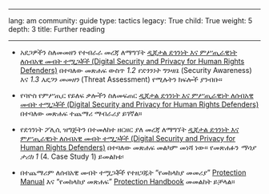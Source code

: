 

---

lang: am
community: guide
type: tactics
legacy: True
child: True
weight: 5
depth: 3
title: Further reading

---

- አደጋዎችን ስለመመዘን የተብራራ መረጃ ለማግኘት [ዲጂታል ደኅንነት እና ምሥጢራዊነት ለሰብአዊ መብት ተሟጋቾች (Digital Security and Privacy for Human Rights Defenders)](http://www.frontlinedefenders.org/esecman) በተባለው መጽሐፍ ውስጥ *1.2 የደኅንነት ግንዛቤ* (Security Awareness)  እና  *1.3 አደጋን መመዘን* (Threat Assessment) የሚሉትን ክፍሎች ያንብቡ።   

- የባዮስ የምሥጢር የይለፍ ቃሎችን ስለመፍጠር [ዲጂታል ደኅንነት እና ምሥጢራዊነት ለሰብአዊ መብት ተሟጋቾች (Digital Security and Privacy for Human Rights Defenders)](http://www.frontlinedefenders.org/esecman) በተባለው መጽሐፍ ተጨማሪ ማብራሪያ ይገኛል።

- የደኅንነት ፖሊሲ ዝግጅትን በተመለከተ ዘርዘር ያለ መረጃ ለማግኘት [ዲጂታል ደኅንነት እና ምሥጢራዊነት ለሰብአዊ መብት ተሟጋቾች (Digital Security and Privacy for Human Rights Defenders)](http://www.frontlinedefenders.org/esecman) በተባለው መጽሐፍ መልካም መነሻ ነው። የመጽሐፉን *ማሳያ ታሪክ 1*  (4. Case Study 1) ይመልከቱ፡

- በተጨማሪም ለሰብአዊ መብት ተሟጋቾች የተዘጋጁት “የመከላከያ መመሪያ” [Protection Manual](http://www.frontlinedefenders.org/manuals/protection) እና “የመከላከያ መጽሐፍ” [Protection Handbook](http://www.frontlinedefenders.org/manuals)  መመልከት ይቻላል።



